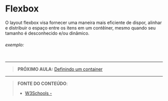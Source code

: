 # Flexbox

O  layout flexbox visa fornecer uma maneira mais eficiente de dispor, alinhar e distribuir o espaço entre os itens em um contêiner, mesmo quando seu tamanho é desconhecido e/ou dinâmico.



###### exemplo:

``` css
```





***

> **PRÓXIMO AULA:** [Definindo um container](../25.2-container)

***


> **FONTE DO CONTEÚDO**:
>
> - [W3Schools - ]()
